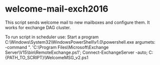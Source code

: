 # welcome-mail-exch2016
This script sends welcome mail to new mailboxes and configure them.
It works for exchange DAG cluster.

To run script in scheduler use:
Start a program
C:\Windows\System32\WindowsPowerShell\v1.0\powershell.exe
argumets:
-command ". 'C:\Program Files\Microsoft\Exchange Server\V15\bin\RemoteExchange.ps1'; Connect-ExchangeServer -auto; C:\{PATH_TO_SCRIPT}\WelcomeMSG_v2.ps1